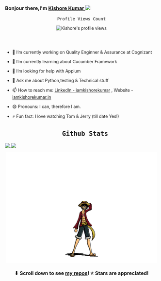### Bonjour there,I'm [Kishore Kumar ](https://www.iamkishorekumar.in/) <img src="https://github.com/souvikguria98/souvikguria98/blob/master/Hi.gif" width="25">


<p align="center"> 
  <samp>
    Profile Views Count
  </samp>
</p>

<p align="center"> 
  <img src="https://profile-counter.glitch.me/iamkishorekumar-git/count.svg" alt="Kishore's profile views" /> 
</p>


<br/>
<br/>

- 🔭 I’m currently working on Quality Enginner & Assurance at Cognizant
- 🌱 I’m currently learning about Cucumber Framework
- 🤔 I’m looking for help with Appium 
- 💬 Ask me about Python,testing & Technical stuff
- 📫 How to reach me: [LinkedIn - iamkishorekumar](https://www.linkedin.com/in/iamkishorekumar/) , Website - [iamkishorekumar.in](https://www.iamkishorekumar.in/)
- 😄 Pronouns: I can, therefore I am.
- ⚡ Fun fact: I love watching Tom & Jerry (till date Yes!)

  <h2 align="center"><samp>Github Stats</samp></h2>

<a href="https://github.com/paulj1989/github-readme-stats">
  <img align="center" src="https://github-stats-51zyiojh0.vercel.app/api?username=iamkishorekumar-git&bg_color=00000000&title_color=FF0000&text_color=A5A5B6&hide_border=true&show_icons=false&count_private=true" />
</a>
<a href="https://github.com/github-readme-stats">
  <img align="center" src="https://github-stats-51zyiojh0.vercel.app/api/top-langs/?username=iamkishorekumar-git&bg_color=00000000&hide_border=true&title_color=FF0000&text_color=A5A5B6&layout=compact" />
</a>
  
  <p align="center">
  <img align="center" alt="OnePiece_Luffy" src="https://raw.githubusercontent.com/dev-akshat/archive/main/images/gifs/anime/luffy.gif"/>
</p>



<h3 align="center">⬇ Scroll down to see <a href="https://github.com/iamkishorekumar-git?tab=repositories">my repos</a>! ⭐ Stars are appreciated!</h3>
